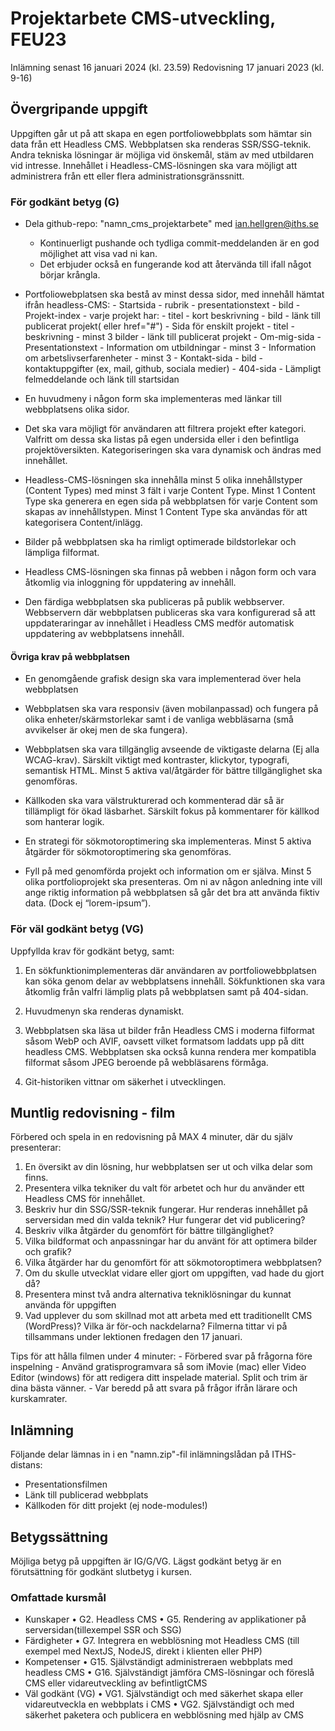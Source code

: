 # Projektarbete CMS-utveckling, FEU23
Inlämning senast 16 januari 2024 (kl. 23.59)
Redovisning 17 januari 2023 (kl. 9-16)

## Övergripande uppgift
Uppgiften går ut på att skapa en egen portfoliowebbplats som hämtar sin data från ett
Headless CMS. Webbplatsen ska renderas SSR/SSG-teknik.
Andra tekniska lösningar är möjliga vid önskemål, stäm av med utbildaren vid intresse.
Innehållet i Headless-CMS-lösningen ska vara möjligt att administrera från ett eller flera administrationsgränssnitt.


### För godkänt betyg (G)

- Dela github-repo: "namn_cms_projektarbete" med ian.hellgren@iths.se
    - Kontinuerligt pushande och tydliga commit-meddelanden är en god möjlighet att visa vad ni kan.
    - Det erbjuder också en fungerande kod att återvända till ifall något börjar krångla.

- Portfoliowebplatsen ska bestå av minst dessa sidor, med innehåll hämtat ifrån headless-CMS:
        - Startsida
            - rubrik
            - presentationstext
            - bild
        - Projekt-index
            - varje projekt har:
                - titel 
                - kort beskrivning
                - bild
                - länk till publicerat projekt( eller href="#")
        - Sida för enskilt projekt
            - titel
            - beskrivning
            - minst 3 bilder
            - länk till publicerat projekt
        - Om-mig-sida
            - Presentationstext
            - Information om utbildningar
                - minst 3
            - Information om arbetslivserfarenheter
                - minst 3
        - Kontakt-sida
            - bild
            - kontaktuppgifter (ex, mail, github, sociala medier)
        - 404-sida
            - Lämpligt felmeddelande och länk till startsidan
 
- En huvudmeny i någon form ska implementeras med länkar till webbplatsens olika sidor.

- Det ska vara möjligt för användaren att filtrera projekt efter kategori. Valfritt om dessa ska listas på egen undersida eller i den befintliga projektöversikten. Kategoriseringen ska vara dynamisk och ändras med innehållet.

- Headless-CMS-lösningen ska innehålla minst 5 olika innehållstyper (Content Types) med minst 3 fält i varje Content Type. Minst 1 Content Type ska generera en egen sida på webbplatsen för varje Content som skapas av innehållstypen. Minst 1 Content Type ska användas för att kategorisera Content/inlägg.

- Bilder på webbplatsen ska ha rimligt optimerade bildstorlekar och lämpliga filformat.

- Headless CMS-lösningen ska finnas på webben i någon form och vara åtkomlig via inloggning för uppdatering av innehåll.

- Den färdiga webbplatsen ska publiceras på publik webbserver. Webbservern där webbplatsen publiceras ska vara konfigurerad så att uppdateraringar av innehållet i Headless CMS medför automatisk uppdatering av webbplatsens innehåll.

#### Övriga krav på webbplatsen
- En genomgående grafisk design ska vara implementerad över hela webbplatsen

- Webbplatsen ska vara responsiv (även mobilanpassad) och fungera på olika enheter/skärmstorlekar samt i de vanliga webbläsarna (små avvikelser är okej men de ska fungera).

- Webbplatsen ska vara tillgänglig avseende de viktigaste delarna (Ej alla WCAG-krav). Särskilt viktigt med kontraster, klickytor, typografi, semantisk HTML. Minst 5 aktiva val/åtgärder för bättre tillgänglighet ska genomföras.

- Källkoden ska vara välstrukturerad och kommenterad där så är tillämpligt för ökad läsbarhet. Särskilt fokus på kommentarer för källkod som hanterar logik.

- En strategi för sökmotoroptimering ska implementeras. Minst 5 aktiva åtgärder för sökmotoroptimering ska genomföras.

- Fyll på med genomförda projekt och information om er själva. Minst 5 olika portfolioprojekt ska presenteras. Om ni av någon anledning inte vill ange riktig information på webbplatsen så går det bra att använda fiktiv data. (Dock ej “lorem-ipsum”).




### För väl godkänt betyg (VG)
Uppfyllda krav för godkänt betyg, samt:
1. En sökfunktionimplementeras där användaren av portfoliowebbplatsen kan söka genom delar av webbplatsens innehåll. Sökfunktionen ska vara åtkomlig från valfri lämplig plats på webbplatsen samt på 404-sidan.

2. Huvudmenyn ska renderas dynamiskt.

3. Webbplatsen ska läsa ut bilder från Headless CMS i moderna filformat såsom WebP och AVIF, oavsett vilket formatsom laddats upp på ditt headless CMS. Webbplatsen ska också kunna rendera mer kompatibla filformat såsom JPEG beroende på webbläsarens förmåga.

4. Git-historiken vittnar om säkerhet i utvecklingen.



## Muntlig redovisning - film
Förbered och spela in en redovisning på MAX 4 minuter, där du själv presenterar:
1. En översikt av din lösning, hur webbplatsen ser ut och vilka delar som finns.
2. Presentera vilka tekniker du valt för arbetet och hur du använder ett Headless CMS för innehållet.
3. Beskriv hur din SSG/SSR-teknik fungerar. Hur renderas innehållet på serversidan med din valda teknik? Hur fungerar det vid publicering?
4. Beskriv vilka åtgärder du genomfört för bättre tillgänglighet?
5. Vilka bildformat och anpassningar har du använt för att optimera bilder och grafik?
6. Vilka åtgärder har du genomfört för att sökmotoroptimera webbplatsen?
7. Om du skulle utvecklat vidare eller gjort om uppgiften, vad hade du gjort då?
8. Presentera minst två andra alternativa tekniklösningar du kunnat använda för uppgiften
9. Vad upplever du som skillnad mot att arbeta med ett traditionellt CMS (WordPress)? Vilka är för-och nackdelarna?
Filmerna tittar vi på tillsammans under lektionen fredagen den 17 januari.

Tips för att hålla filmen under 4 minuter:
    - Förbered svar på frågorna före inspelning
    - Använd gratisprogramvara så som iMovie (mac) eller Video Editor (windows) för att redigera ditt inspelade material. Split och trim är dina bästa vänner.
    - Var beredd på att svara på frågor ifrån lärare och kurskamrater.

## Inlämning

Följande delar lämnas in i en "namn.zip"-fil inlämningslådan på ITHS-distans:
- Presentationsfilmen
- Länk till publicerad webbplats
- Källkoden för ditt projekt (ej node-modules!)



## Betygssättning
Möjliga betyg på uppgiften är IG/G/VG. Lägst godkänt betyg är en förutsättning för
godkänt slutbetyg i kursen.

### Omfattade kursmål
- Kunskaper
• G2. Headless CMS
• G5. Rendering av applikationer på serversidan(tillexempel SSR och SSG)
- Färdigheter
• G7. Integrera en webblösning mot Headless CMS (till exempel med NextJS, NodeJS, direkt i klienten eller PHP)
- Kompetenser
• G15. Självständigt administreraen webbplats med headless CMS
• G16. Självständigt jämföra CMS-lösningar och föreslå CMS eller vidareutveckling
av befintligtCMS
- Väl godkänt (VG)
• VG1. Självständigt och med säkerhet skapa eller vidareutveckla en webbplats i
CMS
• VG2. Självständigt och med säkerhet paketera och publicera en webblösning med
hjälp av CMS